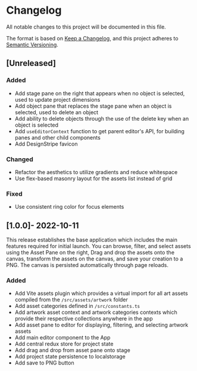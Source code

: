 ﻿# Changelog
All notable changes to this project will be documented in this file.

The format is based on [Keep a Changelog](https://keepachangelog.com/en/1.0.0/),
and this project adheres to [Semantic Versioning](https://semver.org/spec/v2.0.0.html).

## [Unreleased]

### Added
- Add stage pane on the right that appears when no object is selected, used to update project dimensions
- Add object pane that replaces the stage pane when an object is selected, used to delete an object
- Add ability to delete objects through the use of the delete key when an object is selected
- Add `useEditorContext` function to get parent editor's API, for building panes and other child components
- Add DesignStripe favicon

### Changed
- Refactor the aesthetics to utilize gradients and reduce whitespace
- Use flex-based masonry layout for the assets list instead of grid

### Fixed
- Use consistent ring color for focus elements

## [1.0.0]- 2022-10-11

This release establishes the base application which includes the main features required for initial launch. You can browse, filter, and select assets using the Asset Pane on the right, Drag and drop the assets onto the canvas, transform the assets on the canvas, and save your creation to a PNG. The canvas is persisted automatically through page reloads.

### Added
- Add Vite assets plugin which provides a virtual import for all art assets compiled from the `/src/assets/artwork` folder
- Add asset categories defined in `/src/constants.ts`
- Add artwork asset context and artwork categories contexts which provide their respective collections anywhere in the app
- Add asset pane to editor for displaying, filtering, and selecting artwork assets
- Add main editor component to the App
- Add central redux store for project state
- Add drag and drop from asset pane onto stage
- Add project state persistence to localstorage
- Add save to PNG button
